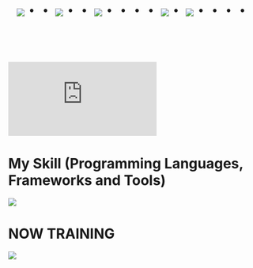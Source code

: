 <div align="center">
    <h1>
        <img src="https://user-images.githubusercontent.com/44926913/175852850-3fb6c715-1856-41ff-8c1f-94ce3b03b458.gif">・・
        <img src="https://user-images.githubusercontent.com/44926913/175853109-f8850656-6704-4a8a-bee6-9aca154d929b.gif">・・
        <img src="https://user-images.githubusercontent.com/44926913/175853154-5449d974-975e-44a6-ab84-a86031265e40.gif">・・・・
        <img src="https://user-images.githubusercontent.com/44926913/175853109-f8850656-6704-4a8a-bee6-9aca154d929b.gif">・
        <img src="https://user-images.githubusercontent.com/44926913/175853154-5449d974-975e-44a6-ab84-a86031265e40.gif">・・・・
    </h1>
  </div>
<br><br><br>

<!-- --------------------------------- :) ---------------------------------- -->

![](https://github-stats-evirunurm.vercel.app/api/stats.js?username=nka21)

# My Skill (Programming Languages, Frameworks and Tools)

<img src="https://skillicons.dev/icons?i=html,css,js,react,next,github,vscode,discord,php,gutlab" /> <br />

# NOW TRAINING

<img src="https://skillicons.dev/icons?i=react,next,typescript,github" /> <br /><br />
